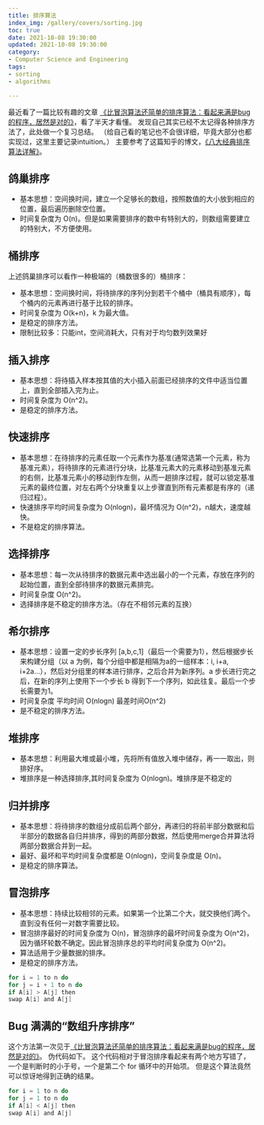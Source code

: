 ```yaml
---
title: 排序算法
index_img: /gallery/covers/sorting.jpg
toc: true
date: 2021-10-08 19:30:00
updated: 2021-10-08 19:30:00
category:
- Computer Science and Engineering
tags:
- sorting
- algorithms

---
```

<!-- omit in toc -->

最近看了一篇比较有趣的文章
[《比冒泡算法还简单的排序算法：看起来满是bug的程序，居然是对的》](https://mp.weixin.qq.com/s/_N_vbYEisNJ7yddaRjgZdQ)，看了半天才看懂。
发现自己其实已经不太记得各种排序方法了，此处做一个复习总结。
（给自己看的笔记也不会很详细，毕竟大部分也都实现过，这里主要记录intuition。）
主要参考了这篇知乎的博文，[《八大经典排序算法详解》](https://zhuanlan.zhihu.com/p/335048580)。

<!-- more -->

## 鸽巢排序

- 基本思想：空间换时间，建立一个足够长的数组，按照数值的大小放到相应的位置，最后遍历删除空位置。
- 时间复杂度为 O(n)。但是如果需要排序的数中有特别大的，则数组需要建立的特别大，不方便使用。

## 桶排序

上述鸽巢排序可以看作一种极端的（桶数很多的）桶排序：
- 基本思想：空间换时间，将待排序的序列分到若干个桶中（桶具有顺序），每个桶内的元素再进行基于比较的排序。
- 时间复杂度为 O(k+n)，k 为最大值。
- 是稳定的排序方法。
- 限制比较多：只能int，空间消耗大，只有对于均匀数列效果好

## 插入排序

- 基本思想：将待插入样本按其值的大小插入前面已经排序的文件中适当位置上，直到全部插入完为止。
- 时间复杂度为 O(n^2)。
- 是稳定的排序方法。

## 快速排序

- 基本思想：在待排序的元素任取一个元素作为基准(通常选第一个元素，称为基准元素），将待排序的元素进行分块，比基准元素大的元素移动到基准元素的右侧，比基准元素小的移动到作左侧，从而一趟排序过程，就可以锁定基准元素的最终位置，对左右两个分块重复以上步骤直到所有元素都是有序的（递归过程）。
- 快速排序平均时间复杂度为 O(nlogn)，最坏情况为 O(n^2)，n越大，速度越快。
- 不是稳定的排序算法。

## 选择排序

- 基本思想：每一次从待排序的数据元素中选出最小的一个元素，存放在序列的起始位置，直到全部待排序的数据元素排完。
- 时间复杂度 O(n^2)。
- 选择排序是不稳定的排序方法。（存在不相邻元素的互换）

## 希尔排序

- 基本思想：设置一定的步长序列 [a,b,c,1]（最后一个需要为1），然后根据步长来构建分组（以 a 为例，每个分组中都是相隔为a的一组样本：i, i+a, i+2a...），然后对分组里的样本进行排序，之后合并为新序列。a 步长进行完之后，在新的序列上使用下一个步长 b 得到下一个序列，如此往复。最后一个步长需要为1。
- 时间复杂度 平均时间 O(nlogn) 最差时间O(n^2)
- 是不稳定的排序方法。

## 堆排序

- 基本思想：利用最大堆或最小堆，先将所有值放入堆中储存，再一一取出，则排好序。
- 堆排序是一种选择排序,其时间复杂度为 O(nlogn)。堆排序是不稳定的

## 归并排序

- 基本思想：将待排序的数组分成前后两个部分，再递归的将前半部分数据和后半部分的数据各自归并排序，得到的两部分数据，然后使用merge合并算法将两部分数据合并到一起。
- 最好、最坏和平均时间复杂度都是 O(nlogn)，空间复杂度是 O(n)。
- 是稳定的排序算法。

## 冒泡排序

- 基本思想：持续比较相邻的元素。如果第一个比第二个大，就交换他们两个。直到没有任何一对数字需要比较。
- 冒泡排序最好的时间复杂度为 O(n)，冒泡排序的最坏时间复杂度为 O(n^2)，因为循环轮数不确定。因此冒泡排序总的平均时间复杂度为 O(n^2)。
- 算法适用于少量数据的排序。
- 是稳定的排序方法。

``` c
for i = 1 to n do
for j = i + 1 to n do
if A[i] > A[j] then
swap A[i] and A[j]
```

## Bug 满满的“数组升序排序”

这个方法第一次见于[《比冒泡算法还简单的排序算法：看起来满是bug的程序，居然是对的》](https://mp.weixin.qq.com/s/_N_vbYEisNJ7yddaRjgZdQ)。
伪代码如下。
这个代码相对于冒泡排序看起来有两个地方写错了，一个是判断时的小于号，一个是第二个 for 循环中的开始项。
但是这个算法竟然可以惊讶地得到正确的结果。

``` c
for i = 1 to n do
for j = 1 to n do
if A[i] < A[j] then
swap A[i] and A[j]
```